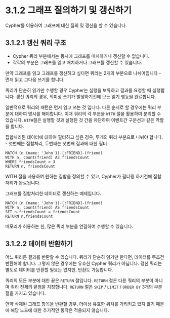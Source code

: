 # 3.1.2 그래프 질의하기 및 갱신하기

Cypher를 이용하여 그래프에 대한 질의 및 갱신을 할 수 있습니다.

## 3.1.2.1 갱신 쿼리 구조

* Cypher 쿼리 부분에서는 동시에 그래프를 매치하거나 갱신할 수 없습니다.
* 각각의 부분은 그래프를 읽고 매치하거나 그래프를 갱신할 수 있습니다.

만약 그래프를 읽고 그래프를 갱신하고 싶다면 쿼리는 2개의 부분으로 나뉘어집니다 - 먼저 읽고 그다음 쓰기를 합니다.

쿼리가 단순히 읽기만 수행할 경우 Cypher는 실행을 보류하고 결과를 요청할 때 실행합니다. 갱신 쿼리의 경우, 의미상 쓰기가 발생하기전에 모든 읽기 행동을 완료합니다.

일반적으로 쿼리의 패턴은 먼저 읽고 쓰는 것 입니다. 다른 순서로 할 경우에는 쿼리 부분에 대하여 명시를 해야합니다. 이때 쿼리의 각 부분을 `WITH` 절을 활용하여 분리할 수 있습니다. `WITH`절은 실행할 것과 실행된 것 간을 차단하여 이벤트간 구분선과 같은 역할을 합니다.

집합처리된 데이터에 대하여 필터하고 싶은 경우, 두개의 쿼리 부분으로 나눠야 합니다. - 첫번째는 집합처리, 두번째는 첫번째 결과에 대한 필터

```cypher
MATCH (n {name: 'John'})-[:FRIEND]-(friend)
WITH n, count(friend) AS friendsCount
WHERE friendsCount > 3
RETURN n, friendsCount
```

WITH 절을 사용하여 원하는 집합을 정의할 수 있고, Cypher가 필터링 하기전에 집합처리가 완료됩니다.

그래프를 집합처리한 데이터로 갱신하는 예제입니다.

```cypher
MATCH (n {name: 'John'})-[:FRIEND]-(friend)
WITH n, count(friend) AS friendsCount
SET n.friendsCount = friendsCount
RETURN n.friendsCount
```

메모리가 허용하는 한, 많은 쿼리 부분을 연결하여 수행할 수 있습니다.

## 3.1.2.2 데이터 반환하기

어느 쿼리든 결과를 반환할 수 있습니다. 쿼리가 단순히 읽기만 한다면, 데이터를 무조건 반환해야 합니다. 그렇지 않은 경우에는 유효한 Cypher 쿼리가 아닙니다.  갱신 쿼리는 별도로 데이터를 반환할 필요는 없지만, 반환도 가능합니다.

쿼리의 모든 부분에 대한 끝은 `RETURN` 절입니다. `RETURN` 절은 다른 쿼리의 부분이 아니며 쿼리 전체의 끝점을 지칭합니다. `RETURN` 절은 `SKIP` / `LIMIT` / `ORDER BY` 3개의 부분절을 가지고 있습니다.

만약 삭제된 그래프 항목을 반환할 경우, 더이상 유효한 위치를 가리키고 있지 않기 때문에 해당 노드에 대한 추가적인 동작은 적용되지 않습니다.

